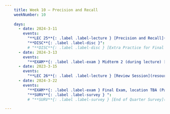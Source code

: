 ```yaml
---
    title: Week 10 – Precision and Recall
    weekNumber: 10
    
    days:
      - date: 2024-3-11
        events:
          "**LEC 25**{: .label .label-lecture } [Precision and Recall](resources/lecture/lec25.pdf) ":
          "**DISC**{: .label .label-disc }":
          # "**DISC**{: .label .label-disc } [Extra Practice for Final Part 1](resources/exams/extra_practice_part1.pdf)":
      - date: 2024-3-13
        events:
          "**EXAM**{: .label .label-exam } Midterm 2 (during lecture) [Mock Midterm](resources/lecture/mockmidterm2.pdf)":
      - date: 2023-3-15
        events:
          "**LEC 26**{: .label .label-lecture } [Review Session](resources/exams/extra_practice_part1_solutions.pdf) ":
      - date: 2024-3-22
        events:
          "**EXAM**{: .label .label-exam } Final Exam, location TBA (Part 1 at 11:30am, Part 2 at 1:00pm) [🪑](resources/exams/seating_final.pdf) [📝](resources/exams/reference_final1.pdf)":
          "**SURV**{: .label .label-survey } ":
          # "**SURV**{: .label .label-survey } [End of Quarter Survey](https://docs.google.com/forms/d/e/1FAIpQLSdDIPOA3nHQco6KH332wSie2GbRjmNk3FrG0-iQ8Z4SWV_kHg/viewform?usp=sf_link) + [SETs](https://academicaffairs.ucsd.edu/Modules/Evals)":

---
```

